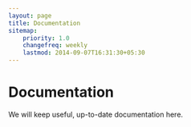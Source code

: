 ```yaml
---
layout: page
title: Documentation
sitemap:
    priority: 1.0
    changefreq: weekly
    lastmod: 2014-09-07T16:31:30+05:30
---
```

# Documentation

We will keep useful, up-to-date documentation here.